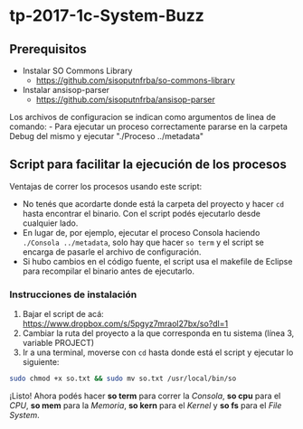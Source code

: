 # tp-2017-1c-System-Buzz

## Prerequisitos

* Instalar SO Commons Library 
	- https://github.com/sisoputnfrba/so-commons-library
* Instalar ansisop-parser 
	- https://github.com/sisoputnfrba/ansisop-parser
	
Los archivos de configuracion se indican como argumentos de linea de comando:
	- Para ejecutar un proceso correctamente pararse en la carpeta Debug del mismo y ejecutar "./Proceso ../metadata"

## Script para facilitar la ejecución de los procesos

Ventajas de correr los procesos usando este script:
* No tenés que acordarte donde está la carpeta del proyecto y hacer `cd` hasta encontrar el binario. Con el script podés ejecutarlo desde cualquier lado.
* En lugar de, por ejemplo, ejecutar el proceso Consola haciendo `./Consola ../metadata`, solo hay que hacer `so term` y el script se encarga de pasarle el archivo de configuración.
* Si hubo cambios en el código fuente, el script usa el makefile de Eclipse para recompilar el binario antes de ejecutarlo.

### Instrucciones de instalación

1) Bajar el script de acá: https://www.dropbox.com/s/5pgyz7mraol27bx/so?dl=1
2) Cambiar la ruta del proyecto a la que corresponda en tu sistema (línea 3, variable PROJECT)
3) Ir a una terminal, moverse con `cd` hasta donde está el script y ejecutar lo siguiente:

```bash
sudo chmod +x so.txt && sudo mv so.txt /usr/local/bin/so
```

¡Listo! Ahora podés hacer **so term** para correr la _Consola_, **so cpu** para el _CPU_, **so mem** para la _Memoria_, **so kern** para el _Kernel_ y **so fs** para el _File System_.
